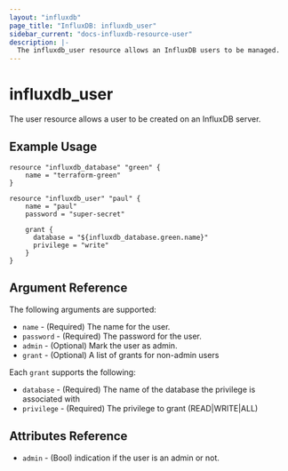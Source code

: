 ```yaml
---
layout: "influxdb"
page_title: "InfluxDB: influxdb_user"
sidebar_current: "docs-influxdb-resource-user"
description: |-
  The influxdb_user resource allows an InfluxDB users to be managed.
---
```


# influxdb\_user

The user resource allows a user to be created on an InfluxDB server.

## Example Usage

```hcl
resource "influxdb_database" "green" {
    name = "terraform-green"
}

resource "influxdb_user" "paul" {
    name = "paul"
    password = "super-secret"

    grant {
      database = "${influxdb_database.green.name}"
      privilege = "write"
    }
}
```

## Argument Reference

The following arguments are supported:

* `name` - (Required) The name for the user.
* `password` - (Required) The password for the user.
* `admin` - (Optional) Mark the user as admin.
* `grant` - (Optional) A list of grants for non-admin users

Each `grant` supports the following:

* `database` - (Required) The name of the database the privilege is associated with
* `privilege` - (Required) The privilege to grant (READ|WRITE|ALL)

## Attributes Reference

* `admin` - (Bool) indication if the user is an admin or not.
